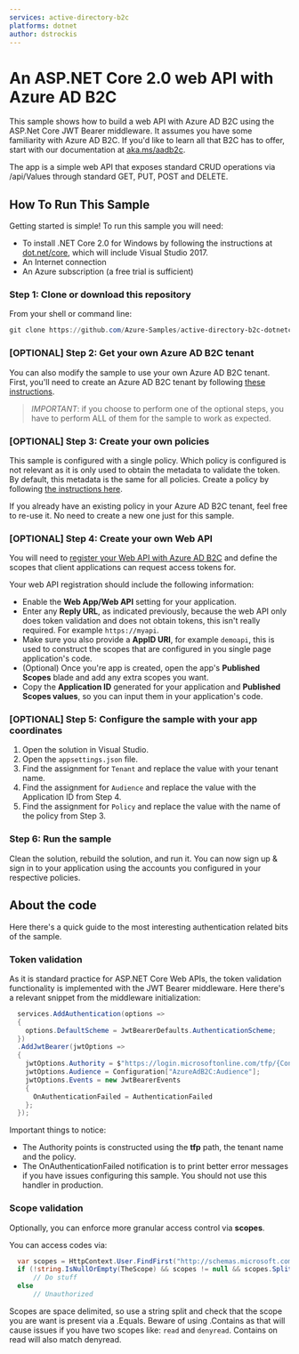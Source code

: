 ```yaml
---
services: active-directory-b2c
platforms: dotnet
author: dstrockis
---
```


# An ASP.NET Core 2.0 web API with Azure AD B2C 
This sample shows how to build a web API with Azure AD B2C using the ASP.Net Core JWT Bearer middleware.  It assumes you have some familiarity with Azure AD B2C.  If you'd like to learn all that B2C has to offer, start with our documentation at [aka.ms/aadb2c](http://aka.ms/aadb2c). 

The app is a simple web API that exposes standard CRUD operations via /api/Values through standard GET, PUT, POST and  DELETE.

## How To Run This Sample

Getting started is simple! To run this sample you will need:

- To install .NET Core 2.0 for Windows by following the instructions at [dot.net/core](http://dot.net/core), which will include Visual Studio 2017.
- An Internet connection
- An Azure subscription (a free trial is sufficient)

### Step 1:  Clone or download this repository

From your shell or command line:

```powershell
git clone https://github.com/Azure-Samples/active-directory-b2c-dotnetcore-webapi.git
```

### [OPTIONAL] Step 2: Get your own Azure AD B2C tenant

You can also modify the sample to use your own Azure AD B2C tenant.  First, you'll need to create an Azure AD B2C tenant by following [these instructions](https://azure.microsoft.com/documentation/articles/active-directory-b2c-get-started).

> *IMPORTANT*: if you choose to perform one of the optional steps, you have to perform ALL of them for the sample to work as expected.

### [OPTIONAL] Step 3: Create your own policies

This sample is configured with a single policy. Which policy is configured is not relevant as it is only used to obtain the metadata to validate the token. By default, this metadata is the same for all policies. Create a policy by following [the instructions here](https://azure.microsoft.com/documentation/articles/active-directory-b2c-reference-policies).

If you already have an existing policy in your Azure AD B2C tenant, feel free to re-use it. No need to create a new one just for this sample.

### [OPTIONAL] Step 4: Create your own Web API

You will need to [register your Web API with Azure AD B2C](https://docs.microsoft.com/azure/active-directory-b2c/active-directory-b2c-app-registration#register-a-web-api) and define the scopes that client applications can request access tokens for. 

Your web API registration should include the following information:

- Enable the **Web App/Web API** setting for your application.
- Enter any **Reply URL**, as indicated previously, because the web API only does token validation and does not obtain tokens, this isn't really required. For example `https://myapi`.
- Make sure you also provide a **AppID URI**, for example `demoapi`, this is used to construct the scopes that are configured in you single page application's code.
- (Optional) Once you're app is created, open the app's **Published Scopes** blade and add any extra scopes you want.
- Copy the **Application ID** generated for your application and **Published Scopes values**, so you can input them in your application's code.

### [OPTIONAL] Step 5: Configure the sample with your app coordinates

1. Open the solution in Visual Studio.
1. Open the `appsettings.json` file.
1. Find the assignment for `Tenant` and replace the value with your tenant name.
1. Find the assignment for `Audience` and replace the value with the Application ID from Step 4.
1. Find the assignment for `Policy` and replace the value with the name of the policy from Step 3.

### Step 6: Run the sample

Clean the solution, rebuild the solution, and run it. You can now sign up & sign in to your application using the accounts you configured in your respective policies.

## About the code

Here there's a quick guide to the most interesting authentication related bits of the sample.

### Token validation
As it is standard practice for ASP.NET Core Web APIs, the token validation functionality is implemented with the JWT Bearer middleware. Here there's a relevant snippet from the middleware initialization:  

```csharp
  services.AddAuthentication(options =>
  { 
    options.DefaultScheme = JwtBearerDefaults.AuthenticationScheme; 
  })
  .AddJwtBearer(jwtOptions =>
  {
    jwtOptions.Authority = $"https://login.microsoftonline.com/tfp/{Configuration["AzureAdB2C:Tenant"]}/{Configuration["AzureAdB2C:Policy"]}/v2.0/";
    jwtOptions.Audience = Configuration["AzureAdB2C:Audience"];
    jwtOptions.Events = new JwtBearerEvents
    {
      OnAuthenticationFailed = AuthenticationFailed
    };
  });
```
Important things to notice:
- The Authority points is constructed using the **tfp** path, the tenant name and the policy.
- The OnAuthenticationFailed notification is to print better error messages if you have issues configuring this sample. You should not use this handler in production.

### Scope validation
Optionally, you can enforce more granular access control via **scopes**.

You can access codes via:

```csharp
  var scopes = HttpContext.User.FindFirst("http://schemas.microsoft.com/identity/claims/scope")?.Value;
  if (!string.IsNullOrEmpty(TheScope) && scopes != null && scopes.Split(' ').Any(s => s.Equals(TheScope)))
      // Do stuff
  else 
      // Unauthorized
```

Scopes are space delimited, so use a string split and check that the scope you are want is present via a .Equals. Beware of using .Contains as that will cause issues if you have two scopes like: `read` and `denyread`. Contains on read will also match denyread.
